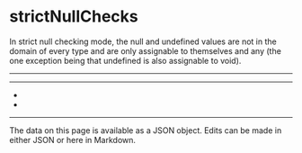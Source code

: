 <!-- Important! Do not modify comment blocks. They are necessary for the transformer to work properly -->

<!-- title -->
# strictNullChecks

<!-- shortDescription -->
In strict null checking mode, the null and undefined values are not in the domain of every type and are only assignable to themselves and any (the one exception being that undefined is also assignable to void).

---

<!-- extendedDescription -->


---

<!-- references -->
- []()
- []()
---

<!-- footer -->
The data on this page is available as a JSON object. Edits can be made in either JSON or here in Markdown.
